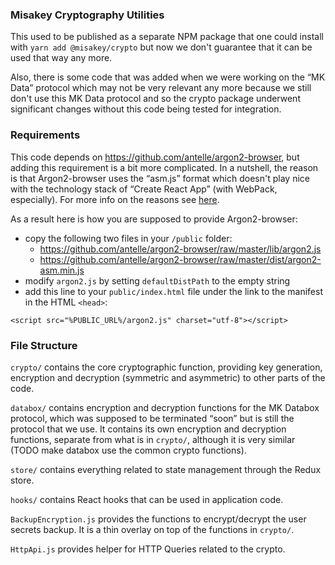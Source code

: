 ### Misakey Cryptography Utilities

This used to be published as a separate NPM package
that one could install with `yarn add @misakey/crypto`
but now we don't guarantee that it can be used that way any more.

Also, there is some code that was added
when we were working on the “MK Data” protocol
which may not be very relevant any more
because we still don't use this MK Data protocol
and so the crypto package underwent significant changes
without this code being tested for integration.

### Requirements

This code depends on https://github.com/antelle/argon2-browser,
but adding this requirement is a bit more complicated.
In a nutshell, the reason is that
Argon2-browser uses the “asm.js” format
which doesn't play nice with the technology stack of “Create React App”
(with WebPack, especially).
For more info on the reasons see
[here](https://github.com/facebook/create-react-app/issues/4912#issuecomment-475849040).

As a result here is how you are supposed to provide Argon2-browser:
- copy the following two files in your `/public` folder:
    - https://github.com/antelle/argon2-browser/raw/master/lib/argon2.js
    - https://github.com/antelle/argon2-browser/raw/master/dist/argon2-asm.min.js
- modify `argon2.js` by setting `defaultDistPath` to the empty string
- add this line to your `public/index.html` file under the link to the manifest in the HTML `<head>`:
```
<script src="%PUBLIC_URL%/argon2.js" charset="utf-8"></script>
```

### File Structure

`crypto/` contains the core cryptographic function,
providing key generation, encryption and decryption (symmetric and asymmetric)
to other parts of the code.

`databox/` contains encryption and decryption functions for the MK Databox protocol,
which was supposed to be terminated “soon” but is still the protocol that we use.
It contains its own encryption and decryption functions,
separate from what is in `crypto/`,
although it is very similar
(TODO make databox use the common crypto functions).

`store/` contains everything related to state management through the Redux store.

`hooks/` contains React hooks that can be used in application code.

`BackupEncryption.js` provides the functions to encrypt/decrypt the user secrets backup.
It is a thin overlay on top of the functions in `crypto/`.

`HttpApi.js` provides helper for HTTP Queries related to the crypto.
